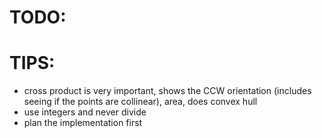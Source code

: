# TODO:


# TIPS:
- cross product is very important, shows the CCW orientation (includes seeing if the points are collinear), area, does convex hull
- use integers and never divide
- plan the implementation first

